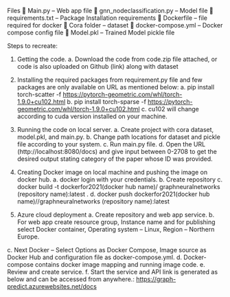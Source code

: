 
Files
	Main.py – Web app file
	gnn_nodeclassification.py  – Model file
	requirements.txt  – Package Installation requirements
	Dockerfile  – file required for docker 
	Cora folder – dataset 
	docker-compose.yml  – Docker compose config file
	Model.pkl – Trained Model pickle file


Steps to recreate: 
1.	Getting the code.
a.	Download the code from code.zip file attached, or code is also uploaded on Github (link) along with dataset
		
2.	Installing the required packages from requirement.py file and few packages are only available on URL as mentioned below:
a.	pip install torch-scatter -f https://pytorch-geometric.com/whl/torch-1.9.0+cu102.html
b.	pip install torch-sparse -f https://pytorch-geometric.com/whl/torch-1.9.0+cu102.html
c.	cu102 will change according to cuda version installed on your machine.

3.	Running the code on local server.
a.	Create project with cora dataset, model.pkl, and main.py.
b.	Change path locations for dataset and pickle file according to your system.
c.	Run  main.py file.
d.	Open the URL (http://localhost:8080/docs) and give input between 0-2708 to get the desired output stating category of the paper whose ID was provided. 

4.	Creating Docker image on local machine and pushing the image on docker hub.
a.	docker login with your credentials.
b.	Create repository
c.	docker build -t dockerfor2021(docker hub name)/ graphneuralnetworks (repository name):latest .
d.	docker push dockerfor2021(docker hub name)//graphneuralnetworks (repository name):latest

5.	Azure cloud deployment
a.	Create repository and web app service.
b.	For web app create resource group, Instance name and for publishing select Docker container, Operating system – Linux, Region –  Northern Europe.

 
 

c.	Next Docker – Select Options as Docker Compose, Image source  as Docker Hub and configuration file as docker-compose.yml.
d.	Docker-compose contains docker image mapping and running image code.
e.	Review and create service.
f.	Start the service and API link is generated as below and can be accessed from anywhere.: 
https://graph-predict.azurewebsites.net/docs


